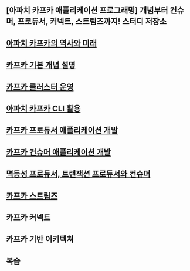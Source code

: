 ## [아파치 카프카 애플리케이션 프로그래밍] 개념부터 컨슈머, 프로듀서, 커넥트, 스트림즈까지! 스터디 저장소 


## [아파치 카프카의 역사와 미래](./01.%20아파치%20카프카의%20역사와%20미래/README.md)
## [카프카 기본 개념 설명](./02.%20카프카%20기본%20개념%20설명/README.md)
## [카프카 클러스터 운영](./03.%20카프카%20클러스터%20운영/README.md)
## [아파치 카프카 CLI 활용](./04.%20아파치%20카프카%20CLI%20활용/README.md)
## [카프카 프로듀서 애플리케이션 개발](./05.%20카프카%20프로듀서%20애플리케이션%20개발/README.md)
## [카프카 컨슈머 애플리케이션 개발](./06.카프카%20컨슈머%20애플리케이션%20개발/README.md)
## [멱등성 프로듀서, 트랜잭션 프로듀서와 컨슈머](./07.멱등성%20프로듀서,%20트랜잭션%20프로듀서와%20컨슈머/README.md)
## [카프카 스트림즈](./08.카프카%20스트림즈/README.md)
## 카프카 커넥트
## 카프카 기반 이키텍쳐
## 복습